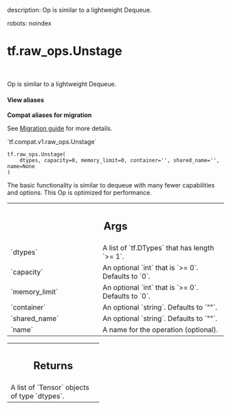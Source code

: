 description: Op is similar to a lightweight Dequeue.

robots: noindex

# tf.raw_ops.Unstage

<!-- Insert buttons and diff -->

<table class="tfo-notebook-buttons tfo-api nocontent" align="left">

</table>



Op is similar to a lightweight Dequeue.

<section class="expandable">
  <h4 class="showalways">View aliases</h4>
  <p>
<b>Compat aliases for migration</b>
<p>See
<a href="https://www.tensorflow.org/guide/migrate">Migration guide</a> for
more details.</p>
<p>`tf.compat.v1.raw_ops.Unstage`</p>
</p>
</section>

<pre class="devsite-click-to-copy prettyprint lang-py tfo-signature-link">
<code>tf.raw_ops.Unstage(
    dtypes, capacity=0, memory_limit=0, container='', shared_name='', name=None
)
</code></pre>



<!-- Placeholder for "Used in" -->

The basic functionality is similar to dequeue with many fewer
capabilities and options.  This Op is optimized for performance.

<!-- Tabular view -->
 <table class="responsive fixed orange">
<colgroup><col width="214px"><col></colgroup>
<tr><th colspan="2"><h2 class="add-link">Args</h2></th></tr>

<tr>
<td>
`dtypes`
</td>
<td>
A list of `tf.DTypes` that has length `>= 1`.
</td>
</tr><tr>
<td>
`capacity`
</td>
<td>
An optional `int` that is `>= 0`. Defaults to `0`.
</td>
</tr><tr>
<td>
`memory_limit`
</td>
<td>
An optional `int` that is `>= 0`. Defaults to `0`.
</td>
</tr><tr>
<td>
`container`
</td>
<td>
An optional `string`. Defaults to `""`.
</td>
</tr><tr>
<td>
`shared_name`
</td>
<td>
An optional `string`. Defaults to `""`.
</td>
</tr><tr>
<td>
`name`
</td>
<td>
A name for the operation (optional).
</td>
</tr>
</table>



<!-- Tabular view -->
 <table class="responsive fixed orange">
<colgroup><col width="214px"><col></colgroup>
<tr><th colspan="2"><h2 class="add-link">Returns</h2></th></tr>
<tr class="alt">
<td colspan="2">
A list of `Tensor` objects of type `dtypes`.
</td>
</tr>

</table>

